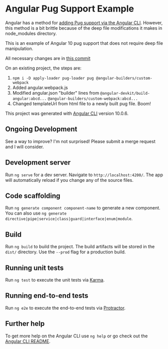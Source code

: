 # Angular Pug Support Example
Angular has a method for [adding Pug support via the Angular CLI](https://github.com/danguilherme/ng-cli-pug-loader/).
However, this method is a bit brittle because of the deep file modifications it makes in node_modules directory.

This is an example of Angular 10 pug support that does not require deep file manipulation.

All necessary changes are in [this commit](https://github.com/rmckeel/Angular-Pug-Support-Example/commit/1c9ebf2f76b99edc4acd793e05ede0cd0be8bf33)

On an existing project, the steps are:

1. `npm i -D apply-loader pug-loader pug @angular-builders/custom-webpack`
1. Added angular.webpack.js
1. Modified angular.json "builder" lines from `@angular-devkit/build-angular:abcd...` `@angular-builders/custom-webpack:abcd...`
1. Changed templateUrl from html file to a newly built pug file. Boom!

This project was generated with [Angular CLI](https://github.com/angular/angular-cli) version 10.0.6.

## Ongoing Development

See a way to improve?  I'm not surprised!  Please submit a merge request and I will consider.

## Development server

Run `ng serve` for a dev server. Navigate to `http://localhost:4200/`. The app will automatically reload if you change any of the source files.

## Code scaffolding

Run `ng generate component component-name` to generate a new component. You can also use `ng generate directive|pipe|service|class|guard|interface|enum|module`.

## Build

Run `ng build` to build the project. The build artifacts will be stored in the `dist/` directory. Use the `--prod` flag for a production build.

## Running unit tests

Run `ng test` to execute the unit tests via [Karma](https://karma-runner.github.io).

## Running end-to-end tests

Run `ng e2e` to execute the end-to-end tests via [Protractor](http://www.protractortest.org/).

## Further help

To get more help on the Angular CLI use `ng help` or go check out the [Angular CLI README](https://github.com/angular/angular-cli/blob/master/README.md).
